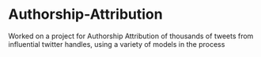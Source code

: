 # Authorship-Attribution

Worked on a project for Authorship Attribution of thousands
of tweets from influential twitter handles, using a variety of models in the process
